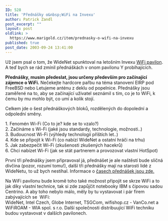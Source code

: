 ```yaml
---
ID: 528
title: 'Přednášky o&nbsp;WiFi na Invexu'
author: Patrick Zandl
post_excerpt: ""
layout: post
oldlink: >
  https://www.marigold.cz/item/prednasky-o-wifi-na-invexu
published: true
post_date: 2003-09-24 13:41:00
---
```

<p>
Už jsem psal o tom, že WideNet spunktoval na letošním Invexu <A href="http://www.widenet.cz/wifilife/" target=_blank>WiFi pavilon</A>. A teď bych se rád zmínil přednáškách v onom pavilonu Y probíhajících. </p>

<p>
<STRONG>Přednášky, musím předeslat, jsou určeny především pro začínající zájemce o WiFi.</STRONG> Nečekejte hardcore pařbu na téma stanovení EIRP pod FreeBSD nebo Letujeme anténu z deklu od popelnice. Přednášky jsou zaměřené na to, aby se začínající uživatel seznámil s tím, co je to WiFi, k čemu by mu mohlo být, co umí a kolik stojí. </p>

<p>
Celkem jde o šest přednáškových bloků, rozdělených do dopolední a odpolední směny. </p>

<p>
1. Fenomén Wi-Fi (Co to je? kde se to vzalo?)<BR>2. Začínáme s Wi-Fi (jaké jsou standardy, technologie, možnosti..)<BR>3. Budoucnost Wi-Fi (výhledy technologií příštích let..)<BR>4. Kde se připojit k Wi-Fi (co nabízí WideNet a ostatní hráči na trhu)<BR>5. Jak zabezpečit Wi-Fi (zkušenosti zkušených hacekrů)<BR>6. Chci nabízet Wi-Fi (jak se stát partnerem a provozovat vlastní HotSpot)</p>

<p>
První tři přednášky jsem připravoval já, přednášet je ale naštěstí bude sličná dívčina (pozor, rozumí tomu!), další tři přednášky mají na starosti lidé z WideNetu, to už bych nestíhal. Informace o <A href="http://www.widenet.cz/wifilife/prednasky.php" target=_blank>časech přednášek jsou zde.</A> </p>

<p>
Na WiFi pavilonu bude kromě toho také možnost připojit se skrze WiFi a to jak díky vlastní technice, tak si zde zapůjčit notebooky IBM s čipovou sadou Centrino. A aby toho nebylo málo, měly by tu vystavovat i pár firem zabývajících se&#160; WiFi:<BR>WideNet, Intel Czech, Globe Internet, TSGCom, wifishop.cz - VanCo.net a WiFiROAM - WIA spol. s r.o. Další společnosti distribuující WiFi techniku budou vystavovat v dalších pavilonech. </p>
